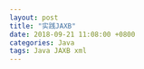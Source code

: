 ```yaml
---
layout: post
title: "实践JAXB"
date: 2018-09-21 11:08:00 +0800
categories: Java
tags: Java JAXB xml
---
```


